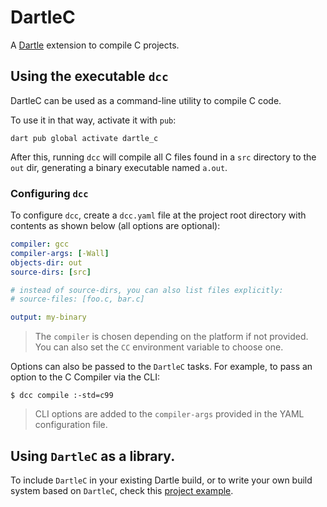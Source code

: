 # DartleC

A [Dartle](https://renatoathaydes.github.io/dartle-website/) extension to compile C projects.

## Using the executable `dcc`

DartleC can be used as a command-line utility to compile C code.

To use it in that way, activate it with `pub`:

```shell
dart pub global activate dartle_c
```

After this, running `dcc` will compile all C files found in a `src` directory to the `out` dir,
generating a binary executable named `a.out`.

### Configuring `dcc`

To configure `dcc`, create a `dcc.yaml` file at the project root directory with contents as shown
below (all options are optional):

```yaml
compiler: gcc
compiler-args: [-Wall]
objects-dir: out
source-dirs: [src]

# instead of source-dirs, you can also list files explicitly:
# source-files: [foo.c, bar.c]

output: my-binary
```

> The `compiler` is chosen depending on the platform if not provided.
> You can also set the `CC` environment variable to choose one.

Options can also be passed to the `DartleC` tasks.
For example, to pass an option to the C Compiler via the CLI:

```shell
$ dcc compile :-std=c99
```

> CLI options are added to the `compiler-args` provided in the YAML configuration file.

## Using `DartleC` as a library.

To include `DartleC` in your existing Dartle build, or to write your own build system based on
`DartleC`, check this [project example](example/dartle_c_example.dart).
